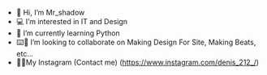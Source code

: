 - 👋 Hi, I’m Mr_shadow
- 💻 I’m interested in IT and Design
- 📖 I’m currently learning Python
- ⌨️🎼 I’m looking to collaborate on Making Design For Site, Making Beats, etc...
- 🐱‍💻My Instagram (Contact me) (https://www.instagram.com/denis_212_/)

<!---
Mr2hadow/Mr2hadow is a ✨ special ✨ repository because its `README.md` (this file) appears on your GitHub profile.
You can click the Preview link to take a look at your changes.
--->
